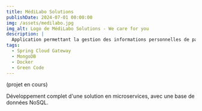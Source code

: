 ```yaml
---
title: MédiLabo Solutions
publishDate: 2024-07-01 00:00:00
img: /assets/medilabo.jpg
img_alt: Logo de MédiLabo Solutions - We care for you
description: |
  Application permettant la gestion des informations personnelles de patients.
tags:
  - Spring Cloud Gateway
  - MongoDB
  - Docker
  - Green Code
---
```


(projet en cours)

Développement complet d'une solution en microservices, avec une base de données NoSQL.
